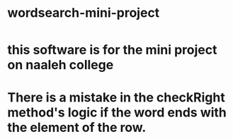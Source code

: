# wordsearch-mini-project
# this software is for the mini project on naaleh college
# There is a mistake in the checkRight method's logic if the word ends with the element of the row.
